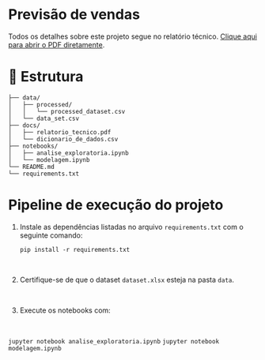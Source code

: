 # Previsão de vendas

Todos os detalhes sobre este projeto segue no relatório técnico. [Clique aqui para abrir o PDF diretamente](docs/relatorio_tecnico.pdf).


# 📂 Estrutura

```text
├── data/
│   ├── processed/
│   │   └── processed_dataset.csv
│   └── data_set.csv      
├── docs/
│   ├── relatorio_tecnico.pdf   
│   └── dicionario_de_dados.csv
├── notebooks/
│   ├── analise_exploratoria.ipynb
│   └── modelagem.ipynb
└── README.md
└── requirements.txt

```

# Pipeline de execução do projeto

1. Instale as dependências listadas no arquivo ``requirements.txt`` com o seguinte comando:

   ``pip install -r requirements.txt``  

<br>

2. Certifique-se de que o dataset ``dataset.xlsx`` esteja na pasta ``data``.
<br>

3. Execute os notebooks com:
<br>

   ``jupyter notebook analise_exploratoria.ipynb``
   ``jupyter notebook modelagem.ipynb``
